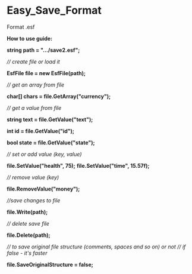 # Easy_Save_Format
 Format .esf

<b>How to use guide:</b>
       

<b>string path = ".../save2.esf";</b>


<i>// create file or load it</i>

<b>EsfFile file = new EsfFile(path);</b>
        
<i>// get an array from file</i>

<b>char[] chars = file.GetArray<char>("currency");</b>
        
<i>// get a value from file</i>

<b>string text = file.GetValue<string>("text");</b>
 
<b>int id = file.GetValue<int>("id");</b>
 
<b>bool state = file.GetValue<bool>("state");</b>
        
<i>// set or add value (key, value)</i>

<b>file.SetValue("health", 75);</b>
<b>file.SetValue("time", 15.57f);</b>
        
<i>// remove value (key)</i>

<b>file.RemoveValue("money");</b>
        
<i>//save changes to file</i>

<b>file.Write(path);</b>
        
        
<i>// delete save file</i>

<b>file.Delete(path);</b>
        
<i>// to save original file structure (comments, spaces and so on) or not</i>
<i>// if false - it's faster</i>

<b>file.SaveOriginalStructure = false;</b>
